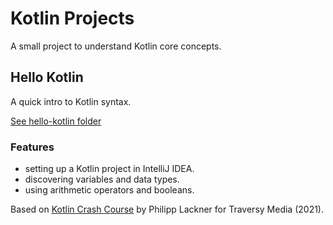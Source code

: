 # Kotlin Projects

A small project to understand Kotlin core concepts.

## Hello Kotlin

A quick intro to Kotlin syntax.

[See hello-kotlin folder](https://github.com/solygambas/kotlin-projects/tree/master/hello-kotlin)

### Features

- setting up a Kotlin project in IntelliJ IDEA.
- discovering variables and data types.
- using arithmetic operators and booleans.

Based on [Kotlin Crash Course](https://www.youtube.com/watch?v=5flXf8nuq60) by Philipp Lackner for Traversy Media (2021).
